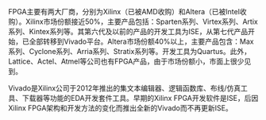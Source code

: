 FPGA主要有两大厂商，分别为Xilinx（已被AMD收购）和Altera（已被Intel收购）。Xilinx市场份额接近50%，主要产品包括：Sparten系列、Virtex系列、Artix系列、Kintex系列等。其第六代及以前的产品的开发工具为ISE，从第七代产品开始，已全部转移到Vivado平台。Altera市场份额40%以上，主要产品包含：Max系列、Cyclone系列、Arria系列、Stratix系列等。开发工具为Quartus。此外，Lattice、Actel、Atmel等公司也有FPGA产品，由于市场份额小，市面上很少见到。

Vivado是Xilinx公司于2012年推出的集文本编辑器、逻辑函数库、布线/仿真工具、下载器等功能的EDA开发套件工具。早期的Xilinx FPGA开发软件是ISE，后因Xilinx FPGA架构和开发方法的变化而推出全新的Vivado而不再更新ISE。

